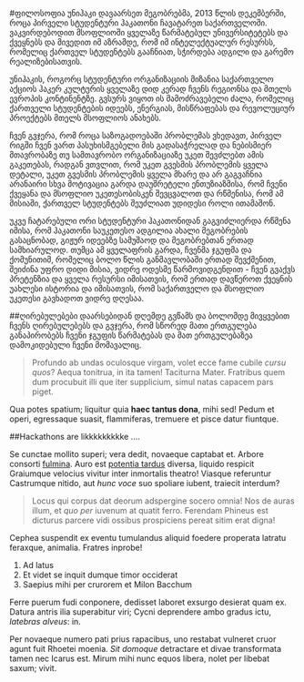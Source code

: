 #ფილოსოფია
უნიჰაკი დავაარსეთ მეგობრებმა, 2013 წლის დეკემბერში, როცა პირველი სტუდენტური ჰაკათონი ჩავატარეთ საქართველოში. ვაკვირდებოდით მსოფლიოში ყველაზე წარმატებულ უნივერსიტეტებს და ქვეყნებს და მივედით იმ აზრამდე, რომ იმ ინტელექტუალურ რესურსს, რომელიც ქართველ სტუდენტებს გააჩნიათ, სჭირდება ადგილი და გარემო რეალიზებისათვის. 

უნიჰაკის, როგორც სტუდენტური  ორგანიზაციის მიზანია საქართველო აქციოს ჰაკერ კულტურის  ყველაზე დიდ კერად ჩვენს რეგიონსა და მთელს ევროპის კონტინენტზე. გვსურს ვიყოთ ის მამოძრავებელი ძალა, რომელიც ქართველი სტუდენტების იდეებს, ენერგიას,  მისწრაფებას და რევოლუციურ პროექტებს მთელს მსოფლიოს ანახებს. 

ჩვენ გვჯერა, რომ როცა საზოგადოებაში პრობლემას ვხედავთ, პირველ რიგში ჩვენ ვართ პასუხისმგებელი მის გადასაჭრელად და ნებისმიერ მთავრობაზე თუ სამთავრობო ორგანიზაციაზე უკეთ შევძლებთ ამის გაკეთებას, რადგან ვთვლით, რომ უკეთ გვესმის პრობლემის ყველა დეტალი, უკეთ გვესმის პრობლემის ყველა მხარე და არ გაგვაჩნია არანაირი სხვა მოტივაცია გარდა დაუშრეტელი ენთუზიაზმისა, რომ ჩვენი ქვეყანა და მსოფლიო უკეთესობისკენ შევცვალოთ და რწმენისა, რომ ამ მისიაში, ქართველ სტუდენტებს შეუძლიათ უდიდესი როლი ითამაშონ. 

უკვე ჩატარებული ორი სტუდენტური ჰაკათონიდან გაგვიძლიერდა რწმენა იმისა, რომ ჰაკათონი საუკეთესო ადგილია ახალი მეგობრების გასაცნობად, გიჟურ იდეებზე სამუშაოდ და მეგობრებთან ერთად სამხიარულოდ. თუმცა ამ ყველაფრის გარდა, ჩვენმა ჯგუფმა და ქომუნითიმ, რომელიც ბოლო წლის განმავლობაში ერთად შევქმენით, შეიძინა უფრო დიდი მისია, ვიდრე ოდესმე წარმოვიდგენდით - ჩვენ გვაქვს პრეტენზია და ყველა რესურსი იმისათვის, რომ ერთად დავწეროთ ქვეყნის უახლესი ისტორია და იმისათვის, რომ საქართველო და მსოფლიო უკეთესი გავხადოთ ვიდრე დღესაა.

##ღირებულებები
დაარსებიდან დღემდე გვწამს და ბოლომდე მივყვებით ჩვენს ღირებულებებს და გვჯერა, რომ სწორედ მათი ერთგულება განაპირობებს ჩვენი ჯგუფის წარმატებას და მათ ერთგულებაზეა დამოკიდებული ჩვენი მომავალიც. 




> Profundo ab undas oculosque virgam, volet ecce fame cubile *cursu quos*? Aequa
> tonitrua, in ita tamen! Taciturna Mater. Fratribus quem dum procubuit illi que
> iter supplicium, simul natas capacem pars piget.

Qua potes spatium; liquitur quia **haec tantus dona**, mihi sed! Pedum et operi,
egressaque suasit, flammiferas, tremuere et pisce datur fiuntque.

##Hackathons are likkkkkkkkke ....

Se cunctae mollito superi; vera dedit, novaeque captabat et. Arbore consorti
[fulmina](http://tumblr.com/). Auro est [potentia tardus](http://imgur.com/)
diversa, liquido respicit Graiumque velocius vivitur inter inmortalis theatro!
Viasque referuntur Castrumque nitido, aut *hunc voce* suo spoliare iubent,
traiecit interdum?

> Locus qui corpus dat deorum adspergine socero omnia! Nos de auras illum, et
> *quo per* iuvenum at quatit ferro. Ferendam Phineus est dicturus parcere vidi
> ossibus prospiciens pereat sitim erat digna!

Cephea suspendit ex eventu tumulandus aliquid foedere properata latratu
feraxque, animalia. Fratres inprobe!

1. Ad latus
2. Et videt se inquit dumque timor occiderat
3. Saepius mihi per crurorem et Milon Bacchum

Ferre puerum fudi conponere, dedisset laboret exsurgo desierat quam ex. Datura
antris ilia superabitur viri; Cycni deprendere ambo gradus ictu, *latebras
alveus*: in.

Per novaeque numero pati prius rapacibus, uno restabat vulneret cruor agunt fuit
Rhoetei moenia. *Sit domoque* detractare et divae transformata tamen nec Icarus
est. Mirum mihi nunc equos libera, nolet per libebat saxum; vivit.

[fulmina]: http://tumblr.com/
[potentia tardus]: http://imgur.com/
